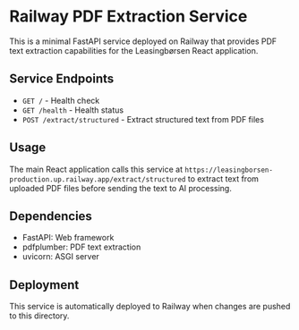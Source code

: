 # Railway PDF Extraction Service

This is a minimal FastAPI service deployed on Railway that provides PDF text extraction capabilities for the Leasingbørsen React application.

## Service Endpoints

- `GET /` - Health check
- `GET /health` - Health status
- `POST /extract/structured` - Extract structured text from PDF files

## Usage

The main React application calls this service at `https://leasingborsen-production.up.railway.app/extract/structured` to extract text from uploaded PDF files before sending the text to AI processing.

## Dependencies

- FastAPI: Web framework
- pdfplumber: PDF text extraction
- uvicorn: ASGI server

## Deployment

This service is automatically deployed to Railway when changes are pushed to this directory.